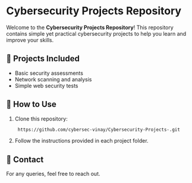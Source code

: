 # Cybersecurity Projects Repository

Welcome to the **Cybersecurity Projects Repository**! This repository contains simple yet practical cybersecurity projects to help you learn and improve your skills.

## 🚀 Projects Included
- Basic security assessments
- Network scanning and analysis
- Simple web security tests

## 📜 How to Use
1. Clone this repository:
   ```sh
    https://github.com/cybersec-vinay/Cybersecurity-Projects-.git

   ```
2. Follow the instructions provided in each project folder.

## 📧 Contact
For any queries, feel free to reach out.
